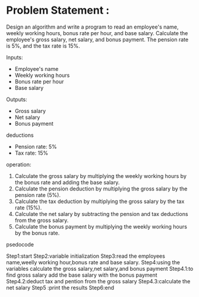 # Problem Statement :
Design an algorithm and write a program to read an employee's name, weekly working hours, bonus rate per hour, and base salary. Calculate the employee's gross salary, net salary, and bonus payment. The pension rate is 5%, and the tax rate is 15%.

Inputs:
- Employee's name
- Weekly working hours
- Bonus rate per hour
- Base salary

Outputs:
- Gross salary
- Net salary
- Bonus payment

deductions
- Pension rate: 5%
- Tax rate: 15%

operation:

1. Calculate the gross salary by multiplying the weekly working hours by the bonus rate and adding the base salary.
2. Calculate the pension deduction by multiplying the gross salary by the pension rate (5%).
3. Calculate the tax deduction by multiplying the gross salary by the tax rate (15%).
4. Calculate the net salary by subtracting the pension and tax deductions from the gross salary.
5. Calculate the bonus payment by multiplying the weekly working hours by the bonus rate.

psedocode

Step1:start
Step2:variable initialization
Step3:read the employees name,weelly working hour,bonus rate and base salary.
Step4:using the variables calculate the gross salary,net salary,and bonus payment
Step4.1:to find gross salary add the base salary with the bonus payment
Step4.2:deduct tax and pention from the gross salary
Step4.3:calculate the net salary
Step5 :print the results
Step6:end
